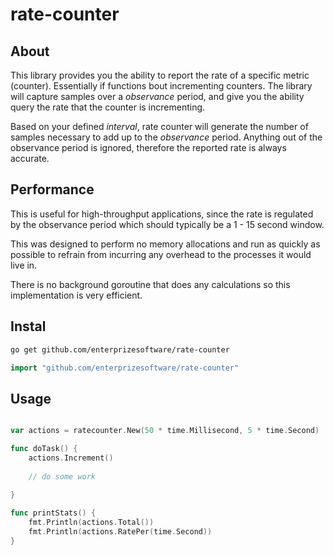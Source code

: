 # rate-counter

## About

This library provides you the ability to report the rate of a specific metric (counter). Essentially if functions bout incrementing counters. The library will capture samples over a *observance* period, and give you the ability query the rate that the counter is incrementing.

Based on your defined *interval*, rate counter will generate the number of samples necessary to add up to the *observance* period. Anything out of the observance period is ignored, therefore the reported rate is always accurate.

## Performance

This is useful for high-throughput applications, since the rate is regulated by the observance period which should typically be a 1 - 15 second window.

This was designed to perform no memory allocations and run as quickly as possible to refrain from incurring any overhead to the processes it would live in.

There is no background goroutine that does any calculations so this implementation is very efficient.

## Instal

``` bash
go get github.com/enterprizesoftware/rate-counter
```

``` go
import "github.com/enterprizesoftware/rate-counter"
```

## Usage

``` go

var actions = ratecounter.New(50 * time.Millisecond, 5 * time.Second)

func doTask() {
    actions.Increment()
  
    // do some work
    
}

func printStats() {
    fmt.Println(actions.Total())
    fmt.Println(actions.RatePer(time.Second))
}
```
